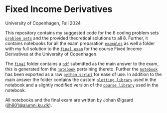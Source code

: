 # Fixed Income Derivatives
University of Copenhagen, Fall 2024

This repository contains my suggested code for the 6 coding problem sets [`problem sets`](Problem%20Sets) and the provided theoretical solutions to all 8. Further, it contains notebooks for all the exam preparation [`examples`](Examples) as well a folder with my full solution to the [`final exam`](Final) for the course Fixed Income Derivatives at the University of Copenhagen. 

The [`final`](Final) folder contains a [`pdf`](Final/Final.pdf) submitted as the main answer to the exam, this is generated fom the [`notebook`](Final/Final.ipynb) pertaining thereto. Further the [`notebook`](Final/Final.ipynb) has been exported as a raw [`python script`](Final/Final.py) for ease of use. In addition to the main answer the folder contains the custom [`plotting library`](Final/plotting.py) used in the notebook and a slightly modified version of the [`course library`](Final/fixed_income_derivatives_E2024.py) used in the notebook.

All notebooks and the final exam are written by Johan Ølgaard (jlh601@alumni.ku.dk).
